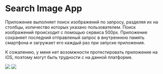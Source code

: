 # Search Image App

Приложение выполняет поиск изображений по запросу, разделяя их на столбцы, количество которых указано пользователем.
Поиск изображений происходит с помощью сервиса 500px.
Приложение сохраняет последний отправленый запрос в внутреннюю память смартфона и загружает его каждый раз при запуске приложения.

К сожалению, у меня нет возомжности протестировать приложение на iOS, поэтому могут быть трудности с на данной платформе.

![](http://i.imgur.com/AUjKLxi.png)
![](http://i.imgur.com/27ExyBt.png)
